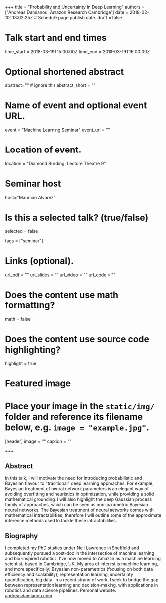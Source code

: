 +++
title = "Probability and Uncertainty in Deep Learning"
authors = ["Andreas Damianou, Amazon Research Cambridge"]
date = 2018-02-10T13:02:25Z  # Schedule page publish date.
draft = false

# Talk start and end times
time_start = 2018-03-19T15:00:00Z
time_end = 2018-03-19T16:00:00Z

# Optional shortened abstract
abstract="" # ignore this
abstract_short = ""

# Name of event and optional event URL.
event = "Machine Learning Seminar"
event_url = ""

# Location of event.
location = "Diamond Building, Lecture Theatre 9"

# Seminar host
host="Mauricio Alvarez"

# Is this a selected talk? (true/false)
selected = false

tags = ["seminar"]

# Links (optional).
url_pdf = ""
url_slides = ""
url_video = ""
url_code = ""

# Does the content use math formatting?
math = false

# Does the content use source code highlighting?
highlight = true

# Featured image
# Place your image in the `static/img/` folder and reference its filename below, e.g. `image = "example.jpg"`.
[header]
image = ""
caption = ""

+++

## Abstract

In this talk, I will motivate the need for introducing probabilistic and Bayesian flavour to "traditional" deep learning approaches. For example, Bayesian treatment of neural network parameters is an elegant way of avoiding overfitting and heuristics in optimization, while providing a solid mathematical grounding. I will also highlight the deep Gaussian process family of approaches, which can be seen as non-parametric Bayesian neural networks. The Bayesian treatment of neural networks comes with mathematical intractabilities, therefore I will outline some of the approximate inference methods used to tackle these intractabilities.

## Biography

I completed my PhD studies under Neil Lawrence in Sheffield and subsequently pursued a post-doc in the intersection of machine learning and bio-inspired robotics. I've now moved to Amazon as a machine learning scientist, based in Cambridge, UK. My area of interest is machine learning, and more specifically: Bayesian non-parametrics (focusing on both data efficiency and scalability), representation learning, uncertainty quantification, big data. In a recent strand of work, I seek to bridge the gap between representation learning and decision-making, with applications in robotics and data science pipelines. Personal website: [andreasdamianou.com](http://andreasdamianou.com)

